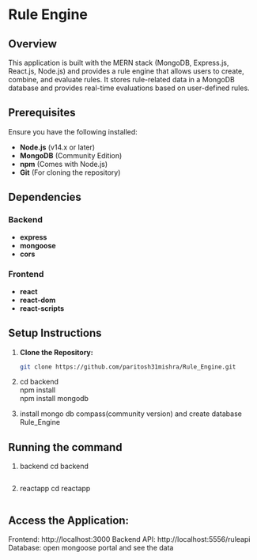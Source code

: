 # Rule Engine

## Overview

This application is built with the MERN stack (MongoDB, Express.js, React.js, Node.js) and provides a rule engine that allows users to create, combine, and evaluate rules. It stores rule-related data in a MongoDB database and provides real-time evaluations based on user-defined rules.

## Prerequisites

Ensure you have the following installed:

- **Node.js** (v14.x or later)
- **MongoDB** (Community Edition)
- **npm** (Comes with Node.js)
- **Git** (For cloning the repository)

## Dependencies

### Backend

- **express**
- **mongoose**
- **cors**

### Frontend

- **react**
- **react-dom**
- **react-scripts**

## Setup Instructions

1. **Clone the Repository:**

   ```bash or Vscode terminal
   git clone https://github.com/paritosh31mishra/Rule_Engine.git
2.    cd backend <br/>
      npm install <br/>
      npm install mongodb
4.  install mongo db compass(community version) and create database Rule_Engine

## Running the command
1. backend
   cd backend
   ```nodemon myserver.js
3. reactapp
    cd reactapp
   ```npm start

## Access the Application:

Frontend: http://localhost:3000
Backend API: http://localhost:5556/ruleapi
Database:  open mongoose portal and see the data

   





